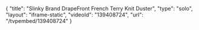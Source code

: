 {
    "title": "Slinky Brand DrapeFront French Terry Knit Duster",
    "type": "solo",
    "layout": "iframe-static",
    "videoId": "139408724",
    "url": "\/tvpembed\/139408724"
}